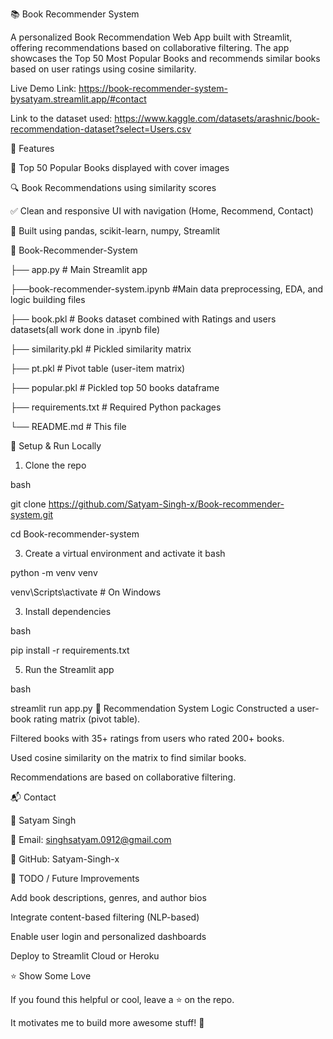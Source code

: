 📚 Book Recommender System

A personalized Book Recommendation Web App built with Streamlit, offering recommendations based on collaborative filtering. The app showcases the Top 50 Most Popular Books and recommends similar books based on user ratings using cosine similarity.

Live Demo Link: https://book-recommender-system-bysatyam.streamlit.app/#contact

Link to the dataset used: https://www.kaggle.com/datasets/arashnic/book-recommendation-dataset?select=Users.csv

🚀 Features

🎯 Top 50 Popular Books displayed with cover images

🔍 Book Recommendations using similarity scores

✅ Clean and responsive UI with navigation (Home, Recommend, Contact)

🧠 Built using pandas, scikit-learn, numpy, Streamlit





📁 Book-Recommender-System

├── app.py                 # Main Streamlit app

├──book-recommender-system.ipynb  #Main data preprocessing, EDA, and logic building files 

├── book.pkl            # Books dataset combined with Ratings and users datasets(all work done in .ipynb file)


├── similarity.pkl         # Pickled similarity matrix

├── pt.pkl                 # Pivot table (user-item matrix)

├── popular.pkl         # Pickled top 50 books dataframe

├── requirements.txt       # Required Python packages

└── README.md              # This file

🔧 Setup & Run Locally

1. Clone the repo
   
bash

git clone https://github.com/Satyam-Singh-x/Book-recommender-system.git

cd Book-recommender-system

3. Create a virtual environment and activate it
bash

python -m venv venv

venv\Scripts\activate  # On Windows

3. Install dependencies
   
bash

pip install -r requirements.txt

5. Run the Streamlit app
   
bash

streamlit run app.py
🤖 Recommendation System Logic
Constructed a user-book rating matrix (pivot table).

Filtered books with 35+ ratings from users who rated 200+ books.

Used cosine similarity on the matrix to find similar books.

Recommendations are based on collaborative filtering.

📬 Contact

👤 Satyam Singh

📧 Email: singhsatyam.0912@gmail.com

🔗 GitHub: Satyam-Singh-x

📌 TODO / Future Improvements

Add book descriptions, genres, and author bios

Integrate content-based filtering (NLP-based)

Enable user login and personalized dashboards

Deploy to Streamlit Cloud or Heroku

⭐ Show Some Love

If you found this helpful or cool, leave a ⭐ on the repo.

It motivates me to build more awesome stuff! 💙


